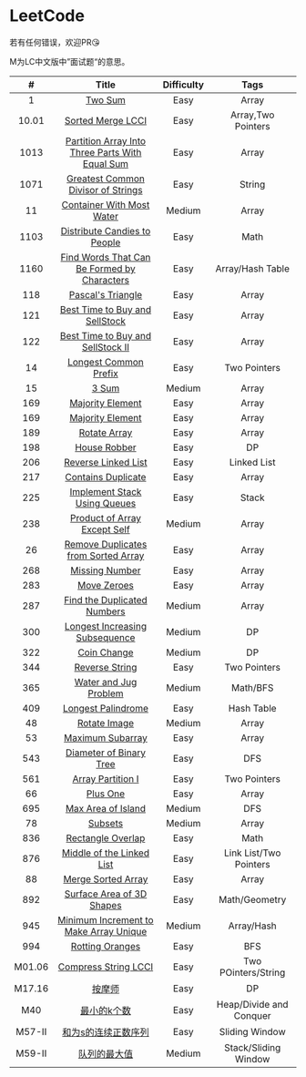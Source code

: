# LeetCode

若有任何错误，欢迎PR😘

M为LC中文版中”面试题“的意思。

|   #    |                                                Title                                                | Difficulty |          Tags           |
|:------:|:---------------------------------------------------------------------------------------------------:|:----------:|:-----------------------:|
|   1    |                                       [Two Sum](1-TwoSum.cpp)                                       |    Easy    |          Array          |
| 10.01  |                            [Sorted Merge LCCI](10.01-SortedMergeLCCI.md)                            |    Easy    |   Array,Two Pointers    |
|  1013  | [Partition Array Into Three Parts With Equal Sum](1013-PartitionArrayIntoThreePartsWithEqualSum.md) |    Easy    |          Array          |
|  1071  |            [Greatest Common Divisor of Strings](1071-GreatestCommonDivisorofStrings.md)             |    Easy    |         String          |
|   11   |                       [Container With Most Water](11-ContainerWithMostWater)                        |   Medium   |          Array          |
|  1103  |                  [Distribute Candies to People](1103-DistributeCandiesToPeople.md)                  |    Easy    |          Math           |
|  1160  |     [Find Words That Can Be Formed by Characters](1160-FindWordsThatCanBeFormedbyCharacters.md)     |    Easy    |    Array/Hash Table     |
|  118   |                            [Pascal's Triangle](118-Pascal'sTriangle.cpp)                            |    Easy    |          Array          |
|  121   |                 [Best Time to Buy and SellStock](121-BestTimetoBuyandSellStock.cpp)                 |    Easy    |          Array          |
|  122   |              [Best Time to Buy and SellStock II](122-BestTimetoBuyandSellStock_II.cpp)              |    Easy    |          Array          |
|   14   |                         [Longest Common Prefix](14-LongestCommonPrefix.md)                          |    Easy    |      Two Pointers       |
|   15   |                                        [3 Sum](15-3Sum.cpp)                                         |   Medium   |          Array          |
|  169   |                             [Majority Element](169-MajorityElement.cpp)                             |    Easy    |          Array          |
|  169   |                             [Majority Element](169-MajorityElement.md)                              |    Easy    |          Array          |
|  189   |                                 [Rotate Array](189-RotateArray.cpp)                                 |    Easy    |          Array          |
|  198   |                                 [House Robber](198-HouseRobber.md)                                  |    Easy    |           DP            |
|  206   |                           [Reverse Linked List](206-ReverseLinkedList.md)                           |    Easy    |       Linked List       |
|  217   |                           [Contains Duplicate](217-ContainsDuplicate.cpp)                           |    Easy    |          Array          |
|  225   |                  [Implement Stack Using Queues](225-ImplementStackUsingQueues.md)                   |    Easy    |          Stack          |
|  238   |                  [Product of Array Except Self](238-ProductofArrayExceptSelf.cpp)                   |   Medium   |          Array          |
|   26   |            [Remove Duplicates from Sorted Array](26-RemoveDuplicatesfromSortedArray.cpp)            |    Easy    |          Array          |
|  268   |                               [Missing Number](268-MissingNumber.cpp)                               |    Easy    |          Array          |
|  283   |                                  [Move Zeroes](283-MoveZeroes.cpp)                                  |    Easy    |          Array          |
|  287   |                   [Find the Duplicated Numbers](287-FindtheDuplicateNumbers.cpp)                    |   Medium   |          Array          |
|  300   |                [Longest Increasing Subsequence](300-LongestIncreasingSubsequence.md)                |   Medium   |           DP            |
|  322   |                                  [Coin Change](322-CoinChange.md)                                   |   Medium   |           DP            |
|  344   |                               [Reverse String](344-ReverseString.md)                                |    Easy    |      Two Pointers       |
|  365   |                         [Water and Jug Problem](365-WaterandJugProblem.md)                          |   Medium   |        Math/BFS         |
|  409   |                           [Longest Palindrome](409-LongestPalindrome.md)                            |    Easy    |       Hash Table        |
|   48   |                                 [Rotate Image](48-RotateImage.cpp)                                  |   Medium   |          Array          |
|   53   |                             [Maximum Subarray](53-MaximumSubarray.cpp)                              |    Easy    |          Array          |
|  543   |                       [Diameter of Binary Tree](543-DiameterofBinaryTree.md)                        |    Easy    |           DFS           |
|  561   |                            [Array Partition I](561-ArrayPartition-I.md)                             |    Easy    |      Two Pointers       |
|   66   |                                     [Plus One](66-PlusOne.cpp)                                      |    Easy    |          Array          |
|  695   |                            [Max Area of Island](695-MaxAreaofIsland.md)                             |   Medium   |           DFS           |
|   78   |                                      [Subsets](78-Subsets.cpp)                                      |   Medium   |          Array          |
|  836   |                            [Rectangle Overlap](836-RectangleOverlap.md)                             |    Easy    |          Math           |
|  876   |                      [Middle of the Linked List](876-MiddleoftheLinkedList.md)                      |    Easy    | Link List/Two Pointers  |
|   88   |                            [Merge Sorted Array](88-MergeSortedArray.cpp)                            |    Easy    |          Array          |
|  892   |                      [Surface Area of 3D Shapes](892-SurfaceAreaof3DShapes.md)                      |    Easy    |      Math/Geometry      |
|  945   |         [Minimum Increment to Make Array Unique](945-MinimumIncrementtoMakeArrayUnique.md)          |   Medium   |       Array/Hash        |
|  994   |                              [Rotting Oranges](994-RottingOranges.md)                               |    Easy    |           BFS           |
| M01.06 |                        [Compress String LCCI](M01.06-CompressStringLCCI.md)                         |    Easy    |   Two POinters/String   |
| M17.16 |                                     [按摩师](M17.16-按摩师.md)                                      |    Easy    |           DP            |
|  M40   |                                  [最小的k个数](M40-最小的k个数.md)                                  |    Easy    | Heap/Divide and Conquer |
| M57-II |                        [和为s的连续正数序列](M57-II-和为s的连续正数序列.md)                         |    Easy    |     Sliding Window      |
| M59-II |                               [队列的最大值](M59-II-队列的最大值.md)                                |   Medium   |  Stack/Sliding Window   |